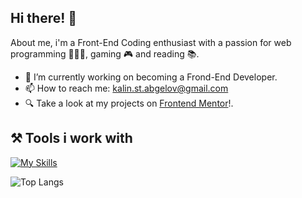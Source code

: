 ## Hi there! 👋
About me, i'm a Front-End Coding enthusiast with a passion for web programming 👨🏽‍💻, gaming 🎮 and reading 📚.

- 🔭 I’m currently working on becoming a Frond-End Developer.
- 📫 How to reach me: kalin.st.abgelov@gmail.com
- 🔍 Take a look at my projects on [Frontend Mentor](https://www.frontendmentor.io/profile/kalin-angelov)!.

## ⚒️ Tools i work with
[![My Skills](https://skillicons.dev/icons?i=vscode,js,html,css,sass,vite,react,redux,nodejs,mongodb,npm&theme=light)](https://skillicons.dev)

![Top Langs](https://github-readme-stats.vercel.app/api/top-langs/?username=kalin-angelov&layout=compact&theme=dark)
